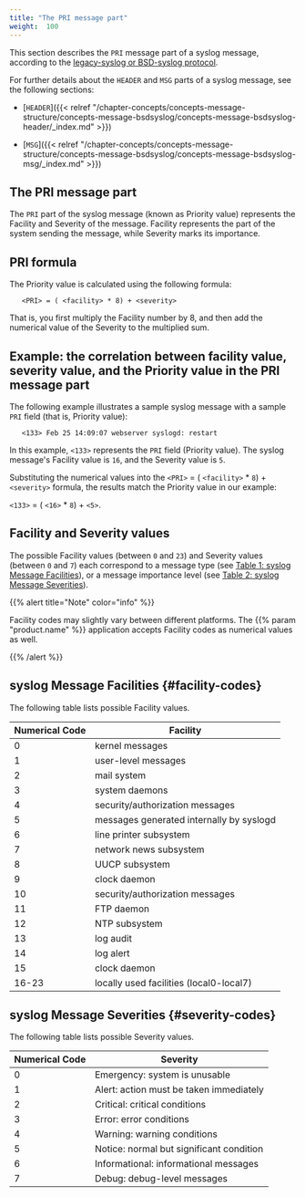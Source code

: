 ```yaml
---
title: "The PRI message part"
weight:  100
---
```

<!-- DISCLAIMER: This file is based on the syslog-ng Open Source Edition documentation https://github.com/balabit/syslog-ng-ose-guides/commit/2f4a52ee61d1ea9ad27cb4f3168b95408fddfdf2 and is used under the terms of The syslog-ng Open Source Edition Documentation License. The file has been modified by Axoflow. -->

This section describes the `PRI` message part of a syslog message, according to the [legacy-syslog or BSD-syslog protocol](https://datatracker.ietf.org/doc/rfc3164/).

For further details about the `HEADER` and `MSG` parts of a syslog message, see the following sections:

  - [`HEADER`]({{< relref "/chapter-concepts/concepts-message-structure/concepts-message-bsdsyslog/concepts-message-bsdsyslog-header/_index.md" >}})

  - [`MSG`]({{< relref "/chapter-concepts/concepts-message-structure/concepts-message-bsdsyslog/concepts-message-bsdsyslog-msg/_index.md" >}})


## The PRI message part

The `PRI` part of the syslog message (known as Priority value) represents the Facility and Severity of the message. Facility represents the part of the system sending the message, while Severity marks its importance.



## PRI formula

The Priority value is calculated using the following formula:

```shell
   <PRI> = ( <facility> * 8) + <severity> 
```

That is, you first multiply the Facility number by 8, and then add the numerical value of the Severity to the multiplied sum.



## Example: the correlation between facility value, severity value, and the Priority value in the PRI message part

The following example illustrates a sample syslog message with a sample `PRI` field (that is, Priority value):

```shell
   <133> Feb 25 14:09:07 webserver syslogd: restart
```

In this example, `<133>` represents the `PRI` field (Priority value). The syslog message's Facility value is `16`, and the Severity value is `5`.

Substituting the numerical values into the `<PRI>` = ( `<facility>` * `8`) + `<severity>` formula, the results match the Priority value in our example:

`<133>` = ( `<16>` * `8`) + `<5>`.


## Facility and Severity values

The possible Facility values (between `0` and `23`) and Severity values (between `0` and `7`) each correspond to a message type (see [Table 1: syslog Message Facilities</span>](#facility-codes)), or a message importance level (see [Table 2: syslog Message Severities](#severity-codes)).

{{% alert title="Note" color="info" %}}

Facility codes may slightly vary between different platforms. The {{% param "product.name" %}} application accepts Facility codes as numerical values as well.

{{% /alert %}}

## syslog Message Facilities {#facility-codes}

The following table lists possible Facility values.


| Numerical Code | Facility                                 |
| -------------- | ---------------------------------------- |
| 0              | kernel messages            |
| 1              | user-level messages  |
| 2              | mail system            |
| 3              | system daemons                  |
| 4              | security/authorization messages |
| 5              | messages generated internally by syslogd |
| 6              | line printer subsystem |
| 7              | network news subsystem |
| 8              | UUCP subsystem |
| 9              | clock daemon |
| 10             | security/authorization messages |
| 11             | FTP daemon |
| 12             | NTP subsystem |
| 13             | log audit |
| 14             | log alert |
| 15             | clock daemon |
| 16-23          | locally used facilities (local0-local7) |

## syslog Message Severities {#severity-codes}

The following table lists possible Severity values.

| Numerical Code | Severity                                 |
| -------------- | ---------------------------------------- |
| 0              | Emergency: system is unusable            |
| 1              | Alert: action must be taken immediately  |
| 2              | Critical: critical conditions            |
| 3              | Error: error conditions                  |
| 4              | Warning: warning conditions              |
| 5              | Notice: normal but significant condition |
| 6              | Informational: informational messages    |
| 7              | Debug: debug-level messages              |
